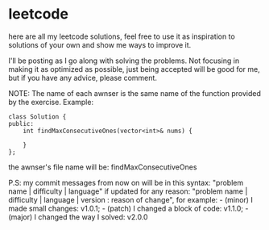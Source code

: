 # leetcode
here are all my leetcode solutions, feel free to use it as inspiration to solutions of your own and show me ways to improve it.

I'll be posting as I go along with solving the problems. Not focusing in making it as optimized as possible, just being accepted will be good for me, but if you have any advice, please comment.

NOTE: The name of each awnser is the same name of the function provided by the exercise.
Example:
    
    class Solution {
    public:
        int findMaxConsecutiveOnes(vector<int>& nums) {

        }
    };
  
  the awnser's file name will be: findMaxConsecutiveOnes

  P.S: my commit messages from now on will be in this syntax: "problem name | difficulty | language"
    if updated for any reason: "problem name | difficulty | language | version : reason of change", for example:
    - (minor) I made small changes: v1.0.1;
    - (patch) I changed a block of code: v1.1.0;
    - (major) I changed the way I solved: v2.0.0